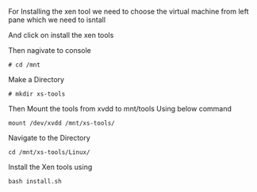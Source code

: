 For Installing the xen tool we need to choose the virtual machine from left pane which we need to isntall

And click on install the xen tools

Then nagivate to console

```
# cd /mnt
```

Make a Directory

```
# mkdir xs-tools
```

Then Mount the tools from xvdd to mnt/tools Using below command 

```
mount /dev/xvdd /mnt/xs-tools/
```

Navigate to the Directory


```
cd /mnt/xs-tools/Linux/
```

Install the Xen tools using 


```
bash install.sh 
```
